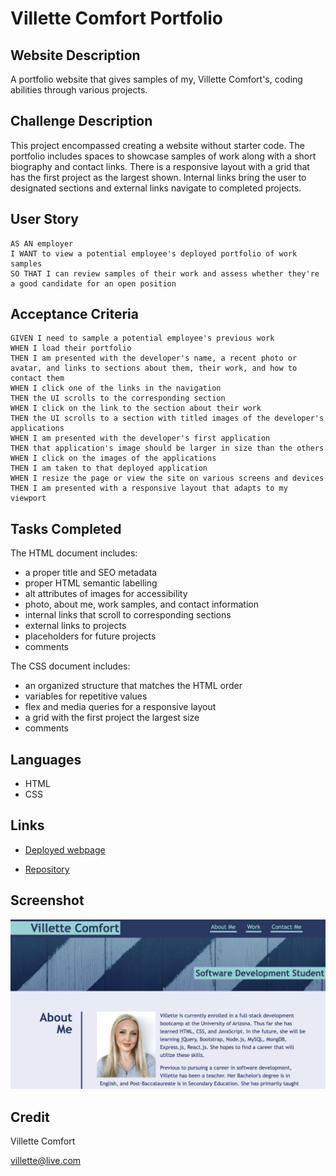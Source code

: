 # Villette Comfort Portfolio

## Website Description

A portfolio website that gives samples of my, Villette Comfort's, coding abilities through various projects.

## Challenge Description

This project encompassed creating a website without starter code.  The portfolio includes spaces to showcase samples of work along with a short biography and contact links. There is a responsive layout with a grid that has the first project as the largest shown. Internal links bring the user to designated sections and external links navigate to completed projects. 

## User Story

```
AS AN employer
I WANT to view a potential employee's deployed portfolio of work samples
SO THAT I can review samples of their work and assess whether they're a good candidate for an open position
```

## Acceptance Criteria 

```
GIVEN I need to sample a potential employee's previous work
WHEN I load their portfolio
THEN I am presented with the developer's name, a recent photo or avatar, and links to sections about them, their work, and how to contact them
WHEN I click one of the links in the navigation
THEN the UI scrolls to the corresponding section
WHEN I click on the link to the section about their work
THEN the UI scrolls to a section with titled images of the developer's applications
WHEN I am presented with the developer's first application
THEN that application's image should be larger in size than the others
WHEN I click on the images of the applications
THEN I am taken to that deployed application
WHEN I resize the page or view the site on various screens and devices
THEN I am presented with a responsive layout that adapts to my viewport
```

## Tasks Completed
The HTML document includes:
* a proper title and SEO metadata
* proper HTML semantic labelling
* alt attributes of images for accessibility
* photo, about me, work samples, and contact information
* internal links that scroll to corresponding sections
* external links to projects
* placeholders for future projects
* comments

The CSS document includes:
* an organized structure that matches the HTML order
* variables for repetitive values
* flex and media queries for a responsive layout
* a grid with the first project the largest size
* comments


## Languages
- HTML
- CSS

## Links
* [Deployed webpage](https://villettec.github.io/M2C-Villette_Comfort_Portfolio/)

* [Repository](https://github.com/villettec/M2C-Villette_Comfort_Portfolio/)

## Screenshot
![image](./assets/images/readme-screenshot.png)

## Credit
Villette Comfort

villette@live.com

